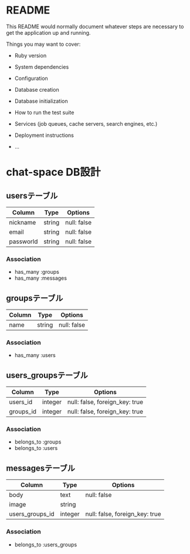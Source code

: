 # README

This README would normally document whatever steps are necessary to get the
application up and running.

Things you may want to cover:

* Ruby version

* System dependencies

* Configuration

* Database creation

* Database initialization

* How to run the test suite

* Services (job queues, cache servers, search engines, etc.)

* Deployment instructions

* ...

# chat-space DB設計
## usersテーブル

|Column|Type|Options|
|------|----|-------|
|nickname|string|null: false|
|email|string|null: false|
|passworld|string|null: false|

### Association
- has_many :groups
- has_many :messages

## groupsテーブル

|Column|Type|Options|
|------|----|-------|
|name|string|null: false|

### Association
- has_many :users

## users_groupsテーブル

|Column|Type|Options|
|------|----|-------|
|users_id|integer|null: false, foreign_key: true|
|groups_id|integer|null: false, foreign_key: true|

### Association
- belongs_to :groups
- belongs_to :users

## messagesテーブル

|Column|Type|Options|
|------|----|-------|
|body|text|null: false|
|image|string|
|users_groups_id|integer|null: false, foreign_key: true|

### Association
- belongs_to :users_groups